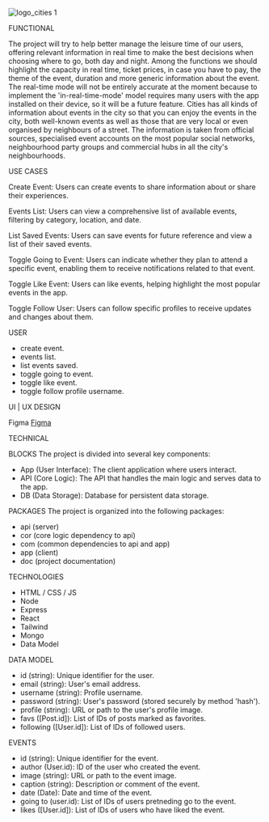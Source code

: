 
![logo_cities 1](https://github.com/user-attachments/assets/67f8e7ba-74d7-4453-8fa6-f0ad7a69f7af)


FUNCTIONAL

The project will try to help better manage the leisure time of our users, offering relevant information in real time to make the best decisions when choosing where to go, both day and night. Among the functions we should highlight the capacity in real time, ticket prices, in case you have to pay, the theme of the event, duration and more generic information about the event. The real-time mode will not be entirely accurate at the moment because to implement the 'in-real-time-mode' model requires many users with the app installed on their device, so it will be a future feature. Cities has all kinds of information about events in the city so that you can enjoy the events in the city, both well-known events as well as those that are very local or even organised by neighbours of a street. The information is taken from official sources, specialised event accounts on the most popular social networks, neighbourhood party groups and commercial hubs in all the city's neighbourhoods.

USE CASES

Create Event: Users can create events to share information about or share their experiences.

Events List: Users can view a comprehensive list of available events, filtering by category, location, and date.

List Saved Events: Users can save events for future reference and view a list of their saved events.

Toggle Going to Event: Users can indicate whether they plan to attend a specific event, enabling them to receive notifications related to that event.

Toggle Like Event: Users can like events, helping highlight the most popular events in the app.

Toggle Follow User: Users can follow specific profiles to receive updates and changes about them.

USER

- create event.
- events list.
- list events saved.
- toggle going to event.
- toggle like event.
- toggle follow profile username.

UI | UX DESIGN

Figma
[Figma](https://www.figma.com/design/2Jqh5rduEoNJAEK8olefch/cities-%7C-project?node-id=0-1&t=SdWvjTUZBZDr1jqC-1)

TECHNICAL

BLOCKS
The project is divided into several key components:

- App (User Interface): The client application where users interact.
- API (Core Logic): The API that handles the main logic and serves data to the app.
- DB (Data Storage): Database for persistent data storage.

PACKAGES
The project is organized into the following packages:

- api (server)
- cor (core logic dependency to api)
- com (common dependencies to api and app)
- app (client)
- doc (project documentation)

TECHNOLOGIES

- HTML / CSS / JS
- Node
- Express
- React
- Tailwind
- Mongo
- Data Model

DATA MODEL

- id (string): Unique identifier for the user.
- email (string): User's email address.
- username (string): Profile username.
- password (string): User's password (stored securely by method 'hash').
- profile (string): URL or path to the user's profile image.
- favs ([Post.id]): List of IDs of posts marked as favorites.
- following ([User.id]): List of IDs of followed users.

EVENTS

- id (string): Unique identifier for the event.
- author (User.id): ID of the user who created the event.
- image (string): URL or path to the event image.
- caption (string): Description or comment of the event.
- date (Date): Date and time of the event.
- going to (user.id): List of IDs of users pretneding go to the event.
- likes ([User.id]): List of IDs of users who have liked the event.
